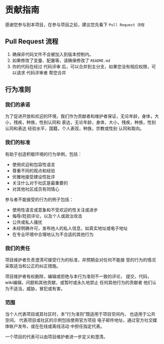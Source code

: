 # 贡献指南

感谢您参与到本项目，在参与项目之前，建议您先看下 `Pull Request 流程`


## Pull Request 流程

1. 确保非代码文件不会被加入到版本控制内。
2. 如果修改了变量、配置等，请确保修改了 `README.md`
4. 你的代码在经过 代码评审 后，可以合并到主分支，如果您没有相应权限，可以请求 代码评审者 帮您合并

## 行为准则

### 我们的承诺

为了促进开放和欢迎的环境，我们作为贡献者和维护者保证，无论年龄，身体，大小，残疾，种族，性别认同和
表达，无论年龄，身体，大小，残疾，种族，性别认同和表达 经验水平，国籍，个人表现，种族，宗教或性别
认同和取向。

### 我们的标准

有助于创造积极环境的行为举例，包括：

* 使用欢迎和包容性语言
* 尊重不同的观点和经验
* 优雅地接受建设性批评
* 关注什么对于社区是最重要的
* 对其他社区成员有同情心

参与者不能接受的行为的例子包括：

* 使用性语言或意象和不受欢迎的性关注或进步
* 侮辱/贬损评论，以及个人或政治攻击
* 公共或私人骚扰
* 未经明确许可，发布他人的私人信息，如真实地址或电子地址
* 在专业环境中合理地认为不合适的其他行为

### 我们的责任

项目维护者负责澄清可接受行为的标准，并预期会对任何不能接
受的行为的情况采取适当和公正的纠正措施。

项目维护者有权删除，编辑或拒绝与本行为准则不一致的评论，
提交，代码，wiki编辑，问题和其他贡献，或暂时或永久地禁止
任何其他行为的贡献者 他们认为不适当，威胁，冒犯或有害。

### 范围

当个人代表项目或其社区时，本“行为准则”既适用于项目空间内，
也适用于公共空间。 代表项目或社区的示例包括使用官方项目
电子邮件地址，通过官方社交媒体帐户发布，或在在线或离线活动
中担任指定代表。 

一个项目的代表可以由项目维护者进一步定义和澄清。